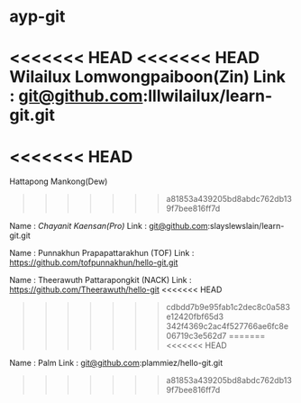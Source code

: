 # ayp-git
<<<<<<< HEAD
<<<<<<< HEAD
Wilailux Lomwongpaiboon(Zin)
Link : git@github.com:lllwilailux/learn-git.git
=======
<<<<<<< HEAD
=======



Hattapong Mankong(Dew)

>>>>>>> a81853a439205bd8abdc762db139f7bee816ff7d

Name : *Chayanit Kaensan(Pro)*
Link : git@github.com:slayslewslain/learn-git.git

Name : Punnakhun Prapapattarakhun (TOF)
Link : https://github.com/tofpunnakhun/hello-git.git

Name : Theerawuth Pattarapongkit (NACK)
Link : https://github.com/Theerawuth/hello-git
<<<<<<< HEAD
>>>>>>> cdbdd7b9e95fab1c2dec8c0a583e12420fbf65d3
>>>>>>> 342f4369c2ac4f527766ae6fc8e06719c3e562d7
=======
<<<<<<< HEAD

Name : Palm
Link : git@github.com:plammiez/hello-git.git
>>>>>>> a81853a439205bd8abdc762db139f7bee816ff7d
